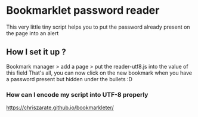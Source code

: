 # Bookmarklet password reader

This very little tiny script helps you to put the password already present on the page into an alert

## How I set it up ?

Bookmark manager > add a page > put the reader-utf8.js into the value of this field
That's all, you can now click on the new bookmark when you have a password present but hidden under the bullets :D

### How can I encode my script into UTF-8 properly

https://chriszarate.github.io/bookmarkleter/
